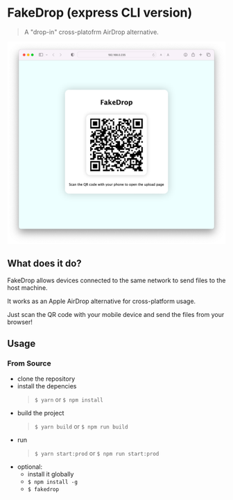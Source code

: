 # FakeDrop (express CLI version)

> A "drop-in" cross-platofrm AirDrop alternative.

![Screenshot](./.github/screenshots/index.png)

## What does it do?

FakeDrop allows devices connected to the same network to send files to the host machine.

It works as an Apple AirDrop alternative for cross-platform usage.

Just scan the QR code with your mobile device and send the files from your browser!

## Usage

### From Source

- clone the repository
- install the depencies
  > `$ yarn` or `$ npm install`
- build the project
  > `$ yarn build` or `$ npm run build`
- run
  > `$ yarn start:prod` or `$ npm run start:prod`
- optional:
  - install it globally
  - `$ npm install -g`
  - `$ fakedrop`
